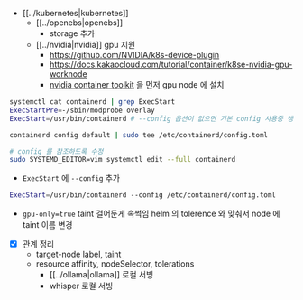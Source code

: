 - [[../kubernetes|kubernetes]]
  - [[../openebs|openebs]]
    - storage 추가
  - [[../nvidia|nvidia]] gpu 지원
    + https://github.com/NVIDIA/k8s-device-plugin
    + https://docs.kakaocloud.com/tutorial/container/k8se-nvidia-gpu-worknode
    - [nvidia container toolkit](https://docs.nvidia.com/datacenter/cloud-native/container-toolkit/latest/install-guide.html) 을 먼저 gpu node 에 설치
```sh
systemctl cat containerd | grep ExecStart
ExecStartPre=-/sbin/modprobe overlay
ExecStart=/usr/bin/containerd # --config 옵션이 없으면 기본 config 사용중 생성 필요

containerd config default | sudo tee /etc/containerd/config.toml 

# config 를 참조하도록 수정
sudo SYSTEMD_EDITOR=vim systemctl edit --full containerd
```

- `ExecStart` 에 `--config` 추가
```sh
ExecStart=/usr/bin/containerd --config /etc/containerd/config.toml
```
- `gpu-only=true` taint 걸어둔게 속썩임 helm 의 tolerence 와 맞춰서 node 에 taint 이름 변경 
- [X] 관계 정리
  - target-node label, taint
  - resource affinity, nodeSelector, tolerations
    - [[../ollama|ollama]] 로컬 서빙
    - whisper 로컬 서빙
